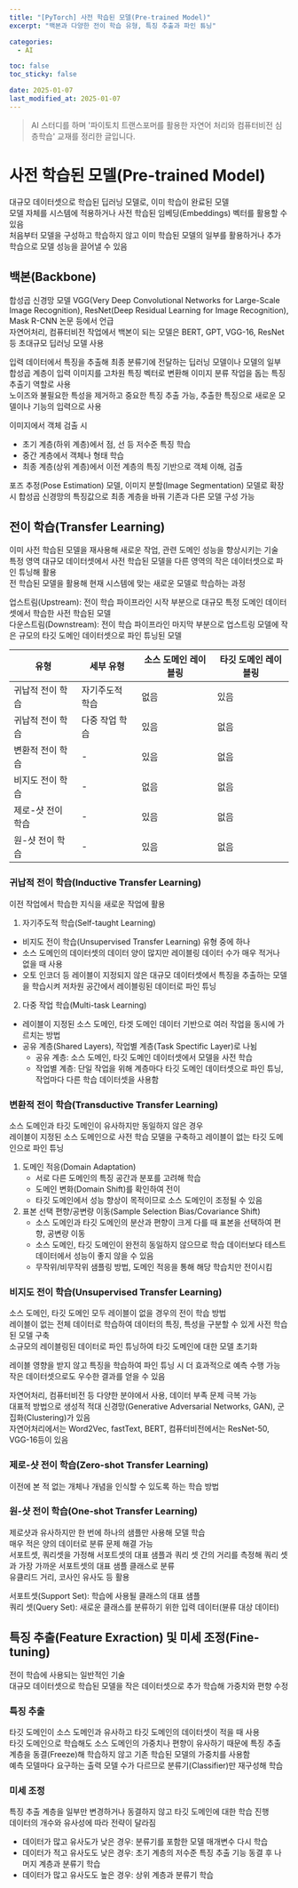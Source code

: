 ```yaml
---
title: "[PyTorch] 사전 학습된 모델(Pre-trained Model)"
excerpt: "백본과 다양한 전이 학습 유형, 특징 추출과 파인 튜닝"

categories:
  - AI

toc: false
toc_sticky: false

date: 2025-01-07
last_modified_at: 2025-01-07
---
```


> AI 스터디를 하며 '파이토치 트랜스포머를 활용한 자연어 처리와 컴퓨터비전 심층학습' 교재를 정리한 글입니다.  

# 사전 학습된 모델(Pre-trained Model)

대규모 데이터셋으로 학습된 딥러닝 모델로, 이미 학습이 완료된 모델  
모델 자체를 시스템에 적용하거나 사전 학습된 임베딩(Embeddings) 벡터를 활용할 수 있음  
처음부터 모델을 구성하고 학습하지 않고 이미 학습된 모델의 일부를 활용하거나 추가 학습으로 모델 성능을 끌어낼 수 있음  

## 백본(Backbone)

합성곱 신경망 모델 VGG(Very Deep Convolutional Networks for Large-Scale Image Recognition), ResNet(Deep Residual Learning for Image Recognition), Mask R-CNN 논문 등에서 언급  
자연어처리, 컴퓨터비전 작업에서 백본이 되는 모델은 BERT, GPT, VGG-16, ResNet 등 초대규모 딥러닝 모델 사용  

입력 데이터에서 특징을 추출해 최종 분류기에 전달하는 딥러닝 모델이나 모델의 일부  
합성곱 계층이 입력 이미지를 고차원 특징 벡터로 변환해 이미지 분류 작업을 돕는 특징 추출기 역할로 사용  
노이즈와 불필요한 특성을 제거하고 중요한 특징 추출 가능, 추출한 특징으로 새로운 모델이나 기능의 입력으로 사용  

이미지에서 객체 검출 시  
- 초기 계층(하위 계층)에서 점, 선 등 저수준 특징 학습
- 중간 계층에서 객체나 형태 학습
- 최종 계층(상위 계층)에서 이전 계층의 특징 기반으로 객체 이해, 검출

포즈 추정(Pose Estimation) 모델, 이미지 분할(Image Segmentation) 모델로 확장 시 합성곱 신경망의 특징값으로 최종 계층을 바꿔 기존과 다른 모델 구성 가능  

## 전이 학습(Transfer Learning)

이미 사전 학습된 모델을 재사용해 새로운 작업, 관련 도메인 성능을 향상시키는 기술  
특정 영역 대규모 데이터셋에서 사전 학습된 모델을 다른 영역의 작은 데이터셋으로 파인 튜닝해 활용  
전 학습된 모델을 활용해 현재 시스템에 맞는 새로운 모델로 학습하는 과정  

업스트림(Upstream): 전이 학습 파이프라인 시작 부분으로 대규모 특정 도메인 데이터셋에서 학습한 사전 학습된 모델  
다운스트림(Downstream): 전이 학습 파이프라인 마지막 부분으로 업스트링 모델에 작은 규모의 타깃 도메인 데이터셋으로 파인 튜닝된 모델  

| 유형        | 세부 유형    | 소스 도메인 레이블링 | 타깃 도메인 레이블링 |
|-------------|---------------|-------------|-------------|
| 귀납적 전이 학습 | 자기주도적 학습 | 없음   | 있음   |
| 귀납적 전이 학습 | 다중 작업 학습 | 있음   | 없음   |
| 변환적 전이 학습 | -             | 있음   | 없음   |
| 비지도 전이 학습 | -             | 없음   | 없음   |
| 제로-샷 전이 학습| -             | 있음   | 없음   |
| 원-샷 전이 학습  | -             | 있음   | 없음   |

### 귀납적 전이 학습(Inductive Transfer Learning)

이전 작업에서 학습한 지식을 새로운 작업에 활용  

1. 자기주도적 학습(Self-taught Learning)
  - 비지도 전이 학습(Unsupervised Transfer Learning) 유형 중에 하나  
  - 소스 도메인의 데이터셋의 데이터 양이 많지만 레이블링 데이터 수가 매우 적거나 없을 때 사용
  - 오토 인코더 등 레이블이 지정되지 않은 대규모 데이터셋에서 특징을 추출하는 모델을 학습시켜 저차원 공간에서 레이블링된 데이터로 파인 튜닝  
2. 다중 작업 학습(Multi-task Learning)
  - 레이블이 지정된 소스 도메인, 타겟 도메인 데이터 기반으로 여러 작업을 동시에 가르치는 방법
  - 공유 계층(Shared Layers), 작업별 계층(Task Spectific Layer)로 나뉨
    - 공유 계층: 소스 도메인, 타깃 도메인 데이터셋에서 모델을 사전 학습  
    - 작업별 계층: 단일 작업을 위해 계층마다 타깃 도메인 데이터셋으로 파인 튜닝, 작업마다 다른 학습 데이터셋을 사용함  

### 변환적 전이 학습(Transductive Transfer Learning)

소스 도메인과 타깃 도메인이 유사하지만 동일하지 않은 경우  
레이블이 지정된 소스 도메인으로 사전 학습 모델을 구축하고 레이블이 없는 타깃 도메인으로 파인 튜닝  

1. 도메인 적응(Domain Adaptation)
   - 서로 다른 도메인의 특징 공간과 분포를 고려해 학습  
   - 도메인 변화(Domain Shift)를 확인하여 전이
   - 타깃 도메인에서 성능 향상이 목적이므로 소스 도메인이 조정될 수 있음  
2. 표본 선택 편향/공변량 이동(Sample Selection Bias/Covariance Shift)
   - 소스 도메인과 타깃 도메인의 분산과 편향이 크게 다를 때 표본을 선택하여 편향, 공변량 이동
   - 소스 도메인, 타깃 도메인이 완전히 동일하지 않으므로 학습 데이터보다 테스트 데이터에서 성능이 좋지 않을 수 있음  
   - 무작위/비무작위 샘플링 방법, 도메인 적응을 통해 해당 학습치만 전이시킴  

### 비지도 전이 학습(Unsupervised Transfer Learning)

소스 도메인, 타깃 도메인 모두 레이블이 없을 경우의 전이 학습 방법  
레이블이 없는 전체 데이터로 학습하여 데이터의 특징, 특성을 구분할 수 있게 사전 학습된 모델 구축  
소규모의 레이블링된 데이터로 파인 튜닝하여 타깃 도메인에 대한 모델 초기화  

레이블 영향을 받지 않고 특징을 학습하여 파인 튜닝 시 더 효과적으로 예측 수행 가능  
작은 데이터셋으로도 우수한 결과를 얻을 수 있음  

자연어처리, 컴퓨터비전 등 다양한 분야에서 사용, 데이터 부족 문제 극복 가능  
대표적 방법으로 생성적 적대 신경망(Generative Adversarial Networks, GAN), 군집화(Clustering)가 있음  
자연어처리에서는 Word2Vec, fastText, BERT, 컴퓨터비전에서는 ResNet-50, VGG-16등이 있음  

### 제로-샷 전이 학습(Zero-shot Transfer Learning)

이전에 본 적 없는 개체나 개념을 인식할 수 있도록 하는 학습 방법  

### 원-샷 전이 학습(One-shot Transfer Learning)

제로샷과 유사하지만 한 번에 하나의 샘플만 사용해 모델 학습  
매우 적은 양의 데이터로 분류 문제 해결 가능  
서포트셋, 쿼리셋을 가정해 서포트셋의 대표 샘플과 쿼리 셋 간의 거리를 측정해 쿼리 셋과 가장 가까운 서포트셋의 대표 샘플 클래스로 분류  
유클리드 거리, 코사인 유사도 등 활용  

서포트셋(Support Set): 학습에 사용될 클래스의 대표 샘플  
쿼리 셋(Query Set): 새로운 클래스를 분류하기 위한 입력 데이터(뷴류 대상 데이터)  

## 특징 추출(Feature Exraction) 및 미세 조정(Fine-tuning)

전이 학습에 사용되는 일반적인 기술  
대규모 데이터셋으로 학습된 모델을 작은 데이터셋으로 추가 학습해 가중치와 편향 수정  

### 특징 추출

타깃 도메인이 소스 도메인과 유사하고 타깃 도메인의 데이터셋이 적을 때 사용  
타깃 도메인으로 학습해도 소스 도메인의 가중치나 편향이 유사하기 때문에 특징 추출 계층을 동결(Freeze)해 학습하지 않고 기존 학습된 모델의 가중치를 사용함  
예측 모델마다 요구하는 출력 모델 수가 다르므로 분류기(Classifier)만 재구성해 학습  

### 미세 조정

특징 추출 계층을 일부만 변경하거나 동결하지 않고 타깃 도메인에 대한 학습 진행  
데이터의 개수와 유사성에 따라 전략이 달라짐  

- 데이터가 많고 유사도가 낮은 경우: 분류기를 포함한 모델 매개변수 다시 학습  
- 데이터가 적고 유사도도 낮은 경우: 초기 계층의 저수준 특징 추출 기능 동결 후 나머지 계층과 분류기 학습  
- 데이터가 많고 유사도도 높은 경우: 상위 계층과 분류기 학습  
